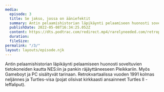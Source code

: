 ```yaml
---
media:
  episode: 3
  title: Se jakso, jossa on ääniefektit
  summary: Antin pelaamishistorian läpikäynti pelaamiseen huonosti soveltuvien tietokoneiden kautta NES:iin ja pankin räjäyttäneeseen Pleikkariin. Myös Gameboyt ja PC sisältyvät tarinaan. Retrokvartaalissa vuoden 1991 kolmas neljännes ja Turtles-visa (pojat olisivat kirkkaasti ansainneet Turtles II -leffaliput).
  publishDate: 2022-05-08T16:34:25.052Z
  content: https://dts.podtrac.com/redirect.mp4/rarelyneeded.com/retropelipodcast/Retropelipodcast_3.mp3
  duration:
  fileSize:
permalink: "/3/"
layout: layouts/episode.njk
---
```


Antin pelaamishistorian läpikäynti pelaamiseen huonosti soveltuvien tietokoneiden kautta NES:iin ja pankin räjäyttäneeseen Pleikkariin. Myös Gameboyt ja PC sisältyvät tarinaan. Retrokvartaalissa vuoden 1991 kolmas neljännes ja Turtles-visa (pojat olisivat kirkkaasti ansainneet Turtles II -leffaliput).
